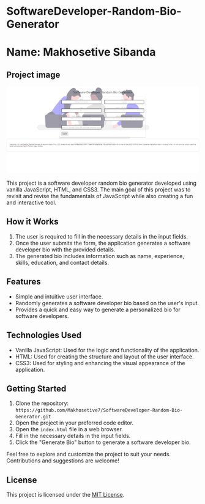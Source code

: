 # SoftwareDeveloper-Random-Bio-Generator
# Name: **Makhosetive Sibanda**


## Project image

![Drag Racing](image.jpeg)

This project is a software developer random bio generator developed using vanilla JavaScript, HTML, and CSS3. The main goal of this project was to revisit and revise the fundamentals of JavaScript while also creating a fun and interactive tool.

## How it Works

1. The user is required to fill in the necessary details in the input fields.
2. Once the user submits the form, the application generates a software developer bio with the provided details.
3. The generated bio includes information such as name, experience, skills, education, and contact details.

## Features

- Simple and intuitive user interface.
- Randomly generates a software developer bio based on the user's input.
- Provides a quick and easy way to generate a personalized bio for software developers.

## Technologies Used

- Vanilla JavaScript: Used for the logic and functionality of the application.
- HTML: Used for creating the structure and layout of the user interface.
- CSS3: Used for styling and enhancing the visual appearance of the application.

## Getting Started

1. Clone the repository: `https://github.com/Makhosetive7/SoftwareDeveloper-Random-Bio-Generator.git`
2. Open the project in your preferred code editor.
3. Open the `index.html` file in a web browser.
4. Fill in the necessary details in the input fields.
5. Click the "Generate Bio" button to generate a software developer bio.

Feel free to explore and customize the project to suit your needs. Contributions and suggestions are welcome!

## License

This project is licensed under the [MIT License](https://opensource.org/licenses/MIT).
